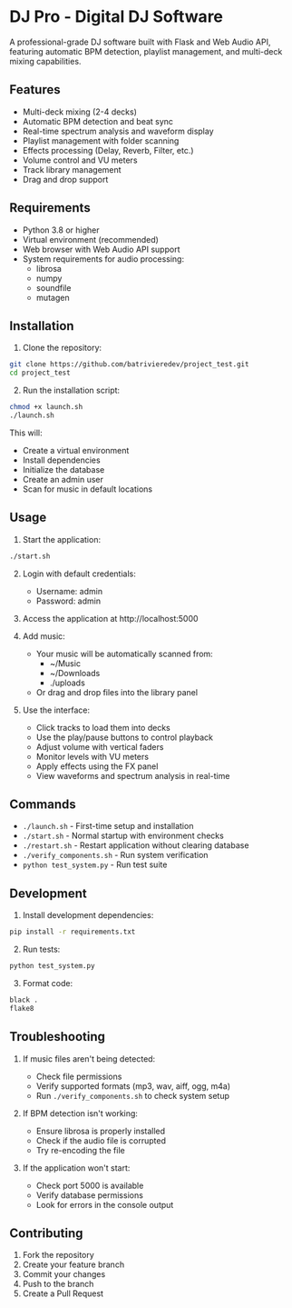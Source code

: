 # DJ Pro - Digital DJ Software

A professional-grade DJ software built with Flask and Web Audio API, featuring automatic BPM detection, playlist management, and multi-deck mixing capabilities.

## Features

- Multi-deck mixing (2-4 decks)
- Automatic BPM detection and beat sync
- Real-time spectrum analysis and waveform display
- Playlist management with folder scanning
- Effects processing (Delay, Reverb, Filter, etc.)
- Volume control and VU meters
- Track library management
- Drag and drop support

## Requirements

- Python 3.8 or higher
- Virtual environment (recommended)
- Web browser with Web Audio API support
- System requirements for audio processing:
  - librosa
  - numpy
  - soundfile
  - mutagen

## Installation

1. Clone the repository:
```bash
git clone https://github.com/batrivieredev/project_test.git
cd project_test
```

2. Run the installation script:
```bash
chmod +x launch.sh
./launch.sh
```

This will:
- Create a virtual environment
- Install dependencies
- Initialize the database
- Create an admin user
- Scan for music in default locations

## Usage

1. Start the application:
```bash
./start.sh
```

2. Login with default credentials:
   - Username: admin
   - Password: admin

3. Access the application at http://localhost:5000

4. Add music:
   - Your music will be automatically scanned from:
     - ~/Music
     - ~/Downloads
     - ./uploads
   - Or drag and drop files into the library panel

5. Use the interface:
   - Click tracks to load them into decks
   - Use the play/pause buttons to control playback
   - Adjust volume with vertical faders
   - Monitor levels with VU meters
   - Apply effects using the FX panel
   - View waveforms and spectrum analysis in real-time

## Commands

- `./launch.sh` - First-time setup and installation
- `./start.sh` - Normal startup with environment checks
- `./restart.sh` - Restart application without clearing database
- `./verify_components.sh` - Run system verification
- `python test_system.py` - Run test suite

## Development

1. Install development dependencies:
```bash
pip install -r requirements.txt
```

2. Run tests:
```bash
python test_system.py
```

3. Format code:
```bash
black .
flake8
```

## Troubleshooting

1. If music files aren't being detected:
   - Check file permissions
   - Verify supported formats (mp3, wav, aiff, ogg, m4a)
   - Run `./verify_components.sh` to check system setup

2. If BPM detection isn't working:
   - Ensure librosa is properly installed
   - Check if the audio file is corrupted
   - Try re-encoding the file

3. If the application won't start:
   - Check port 5000 is available
   - Verify database permissions
   - Look for errors in the console output

## Contributing

1. Fork the repository
2. Create your feature branch
3. Commit your changes
4. Push to the branch
5. Create a Pull Request
